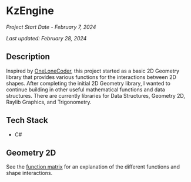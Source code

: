 
# KzEngine

*Project Start Date - February 7, 2024*

*Last updated: February 28, 2024*

## Description
Inspired by [OneLoneCoder](https://www.youtube.com/c/javidx9), this project started as a basic 2D Geometry library that provides various functions for the interactions between 2D shapes. After completing the initial 2D Geometry library, I wanted to continue building in other useful mathematical functions and data structures. There are currently libraries for Data Structures, Geometry 2D, Raylib Graphics, and Trigonometry.

## Tech Stack
- C#

## Geometry 2D
See the [function matrix](https://github.com/adamkunzler/KzEngine/blob/main/Kz.Engine/Geometry2d/FunctionMatrix.txt) for an explanation of the different functions and shape interactions.

